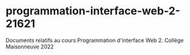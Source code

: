 # programmation-interface-web-2-21621
Documents relatifs au cours Programmation d'interface Web 2. Collège Maisonneuve 2022
